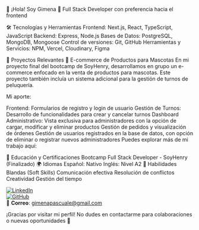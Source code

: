 👋 ¡Hola! Soy Gimena
🚀 Full Stack Developer con preferencia hacia el frontend

🛠️ Tecnologías y Herramientas
Frontend: Next.js, React, TypeScript, JavaScript
Backend: Express, Node.js
Bases de Datos: PostgreSQL, MongoDB, Mongoose
Control de versiones: Git, GitHub
Herramientas y Servicios: NPM, Vercel, Cloudinary, Figma

💼 Proyectos Relevantes
🐾 E-commerce de Productos para Mascotas
En mi proyecto final del bootcamp de SoyHenry, desarrollamos en grupo un e-commerce enfocado en la venta de productos para mascotas. Este proyecto también incluía un sistema adicional para la gestión de turnos de peluquería.

Mi aporte:

Frontend: Formularios de registro y login de usuario
Gestión de Turnos: Desarrollo de funcionalidades para crear y cancelar turnos
Dashboard Administrativo:
Vista exclusiva para administradores con la opción de cargar, modificar y eliminar productos
Gestión de pedidos y visualización de órdenes
Gestión de usuarios registrados en la base de datos, con opción de eliminar o registrar nuevos administradores
Puedes explorar más de mi trabajo aquí:

🌱 Educación y Certificaciones
Bootcamp Full Stack Developer - SoyHenry (Finalizado)
🌍 Idiomas
Español: Nativo
Inglés: Nivel A2
🤝 Habilidades Blandas (Soft Skills)
Comunicación efectiva
Resolución de conflictos
Creatividad
Gestión del tiempo


[![LinkedIn](https://img.shields.io/badge/LinkedIn-0A66C2?style=for-the-badge&logo=linkedin&logoColor=white)](https://www.linkedin.com/in/gimena-pascuale)  
[![GitHub](https://img.shields.io/badge/GitHub-333?style=for-the-badge&logo=github&logoColor=white)](https://github.com/GimenaP92)  
📧 **Correo**: [gimenapascuale@gmail.com](mailto:gimenapascuale@gmail.com)

¡Gracias por visitar mi perfil! No dudes en contactarme para colaboraciones o nuevas oportunidades 🚀
